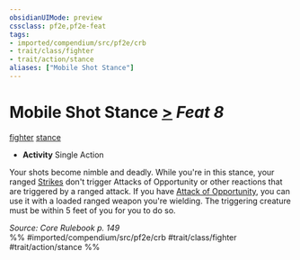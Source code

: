 ```yaml
---
obsidianUIMode: preview
cssclass: pf2e,pf2e-feat
tags:
- imported/compendium/src/pf2e/crb
- trait/class/fighter
- trait/action/stance
aliases: ["Mobile Shot Stance"]
---
```

# Mobile Shot Stance  [>](chapter-9-playing-the-game.md#Actions "Single Action") *Feat 8*  
[fighter](rules/traits/fighter.md)  [stance](stance.md)  

- **Activity** Single Action

Your shots become nimble and deadly. While you're in this stance, your ranged [Strikes](strike.md) don't trigger Attacks of Opportunity or other reactions that are triggered by a ranged attack. If you have [Attack of Opportunity](rules/actions/attack-of-opportunity.md), you can use it with a loaded ranged weapon you're wielding. The triggering creature must be within 5 feet of you for you to do so.

*Source: Core Rulebook p. 149*  
%% #imported/compendium/src/pf2e/crb #trait/class/fighter #trait/action/stance %%